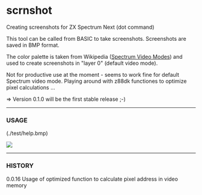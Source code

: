 # scrnshot

Creating screenshots for ZX Spectrum Next (dot command)

This tool can be called from BASIC to take screenshots. Screenshots are saved in BMP format.

The color palette is taken from Wikipedia ([Spectrum Video Modes](https://en.wikipedia.org/wiki/ZX_Spectrum_graphic_modes)) and used to create screenshots in "layer 0" (default video mode).



Not for productive use at the moment - seems to work fine for default Spectrum video mode. Playing around with z88dk functiones to optimize pixel calculations ...

=> Version 0.1.0 will be the first stable release ;-)

---

### USAGE

(./test/help.bmp)

![](D:\projekte\zx-spectrum-next\apps\scrnshot\test\help.bmp)

---

### HISTORY

0.0.16  Usage of optimized function to calculate pixel address in video memory
